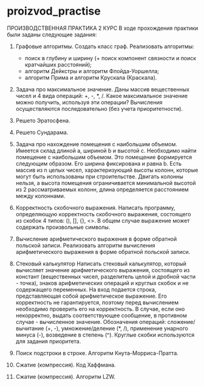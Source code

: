 # proizvod_practise
ПРОИЗВОДСТВЕННАЯ ПРАКТИКА 2 КУРС
В ходе прохождения практики были заданы следующие задания:
1. Графовые алгоритмы.
  Создать класс граф. Реализовать алгоритмы:
    - поиск в глубину и ширину (+ поиск компонент связности и поиск кратчайших расстояний);
    - алгоритм Дейкстры и алгоритм Флойда-Уоршелла;
    - алгоритм Прима и алгоритм Крускала (Краскала).
      
2. Задача про максимальное значение.
  Даны массив вещественных чисел и 4 вида операций: +, -, *, /. Какое максимальное значение можно получить, используя эти операции? Вычисления осуществляются последовательно (без учета приоритетности).

3. Решето Эратосфена.
   
4. Решето Сундарама.
   
5. Задача про нахождение помещения с наибольшим объемом.
  Имеется склад длиной a, шириной b и высотой c. Необходимо найти помещение с наибольшим объемом. Это помещение формируется следующим образом. Его ширина фиксирована и равна b. Есть массив из n целых чисел, характеризующий высоты колонн, которые могут быть использованы при строительстве. Двигать колонны нельзя, а высота помещения ограничивается минимальной высотой из 2 рассматриваемых колонн, длина определяется расстоянием между колоннами.

6. Корректность скобочного выражения.
  Написать программу, определяющую корректность скобочного выражения, состоящего из скобок 4 типов: (), [], {}, <>. В общем случае выражение может содержать произвольные символы.

7. Вычисление арифметического выражения в форме обратной польской записи.
  Реализовать алгоритм вычисления арифметического выражения в форме обратной польской записи.

8. Стековый калькулятор
  Написать стековый калькулятор, который вычисляет значение арифметического выражения, состоящего из констант (вещественных чисел, разделитель целой и дробной части - точка), знаков арифметических операций и круглых скобок и не содержащего переменных. На вход подается строка, представляющая собой арифметическое выражение. Его корректность не гарантируется, поэтому перед вычислением необходимо проверить его на корректность. В случае, если оно некорректно, выдать соответствующее сообщение, в противном случае - вычисленное значение. Обозначения операций: сложение/вычитание (+, -), умножение/деление (*, /), применение унарного минуса (-), возведение в степень (^). Круглые скобки используются для задания приоритета.

9. Поиск подстроки в строке. Алгоритм Кнута-Морриса-Пратта.

10. Сжатие (компрессия). Код Хаффмана.

11. Сжатие (компрессия). Алгоритм LZW.

